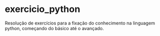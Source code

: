 # exercicio_python
Resolução de exercícios para a fixação do conhecimento na linguagem python, começando do básico até o avançado.

